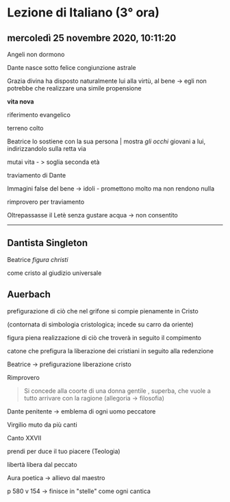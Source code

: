 # Lezione di Italiano (3° ora)

## mercoledì 25 novembre 2020, 10:11:20

Angeli non dormono

Dante nasce sotto felice congiunzione astrale

Grazia divina ha disposto naturalmente lui alla virtù, al bene -> egli non potrebbe che realizzare una simile propensione

**vita nova**

riferimento evangelico

terreno colto

Beatrice lo sostiene con la sua persona  | mostra *gli occhi* giovani a lui, indirizzandolo sulla retta via

mutai vita - > soglia seconda età

traviamento di Dante

Immagini false del bene -> idoli  -  promettono molto ma non rendono nulla

rimprovero per traviamento

Oltrepassasse il Letè senza gustare acqua -> non consentito

---

## Dantista Singleton

Beatrice *figura christi*

come cristo al giudizio universale

## Auerbach

prefigurazione di ciò che nel grifone si compie pienamente in Cristo

(contornata di simbologia cristologica; incede su carro da oriente)

figura piena realizzazione di ciò che troverà in seguito il compimento

catone che prefigura la liberazione dei cristiani in seguito alla redenzione

Beatrice -> prefigurazione liberazione cristo



Rimprovero

> Si concede alla coorte di una donna gentile , superba, che vuole a tutto arrivare con la ragione (allegoria -> filosofia)

Dante penitente -> emblema di ogni uomo peccatore

Virgilio muto da più canti

Canto XXVII

prendi per duce il tuo piacere (Teologia)

libertà libera dal peccato

Aura poetica -> allievo dal maestro

p 580 v 154 -> finisce in "stelle" come ogni cantica